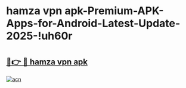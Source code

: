 # hamza vpn apk-Premium-APK-Apps-for-Android-Latest-Update-2025-!uh60r

# <h2><a href="https://googleone.com">🔗👉 🔴 hamza vpn apk</a></h2>

[![acn](https://github.com/user-attachments/assets/0f9c940e-d8b0-45ae-aac7-cd30a18b3e1c)](https://googleone.com)


